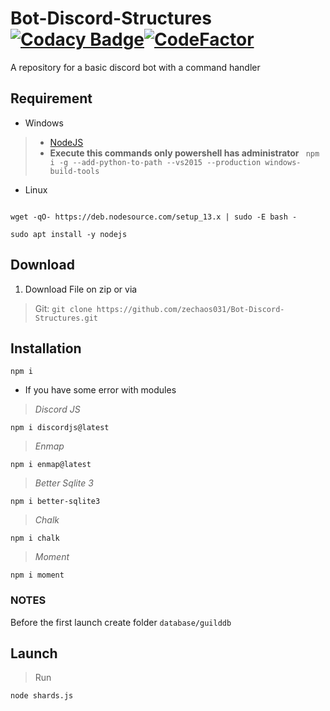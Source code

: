 # Bot-Discord-Structures [![Codacy Badge](https://api.codacy.com/project/badge/Grade/2c86abc76f4c4d8c8ec9801ad9da4c81)](https://www.codacy.com/manual/zechaos031/Bot-Discord-Structure?utm_source=github.com&amp;utm_medium=referral&amp;utm_content=zechaos031/Bot-Discord-Structure&amp;utm_campaign=Badge_Grade)[![CodeFactor](https://www.codefactor.io/repository/github/zechaos031/bot-discord-structures/badge)](https://www.codefactor.io/repository/github/zechaos031/bot-discord-structures) 

A repository for a basic discord bot with a command handler
## Requirement
- Windows
>- [NodeJS](https://nodejs.org/)
>- **Execute this commands only powershell has administrator** `
npm i -g --add-python-to-path --vs2015 --production windows-build-tools`

- Linux
```

wget -qO- https://deb.nodesource.com/setup_13.x | sudo -E bash -

sudo apt install -y nodejs
```

## Download
1. Download File on zip or via 
> Git:
  `
  git clone https://github.com/zechaos031/Bot-Discord-Structures.git
  `
  
## Installation
```
npm i 
```

- If you have some error with modules
> *Discord JS*
```
npm i discordjs@latest
```

> *Enmap*

```
npm i enmap@latest
```

> *Better Sqlite 3*

```
npm i better-sqlite3
``` 

> *Chalk*
```
npm i chalk
```

> *Moment*
```
npm i moment
```

### NOTES
Before the first launch create folder `database/guilddb` 

## Launch
> Run
 ```
node shards.js
```
